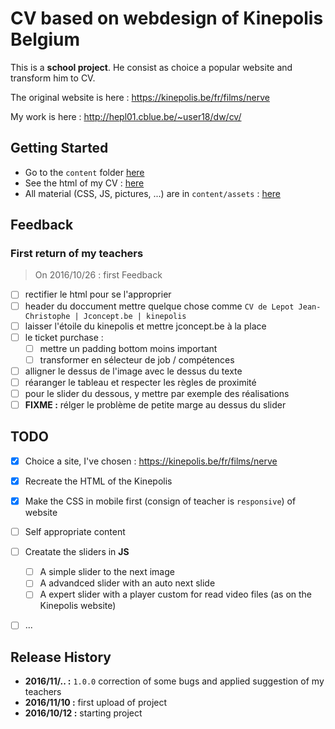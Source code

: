 # CV based on webdesign of Kinepolis Belgium

This is a __school project__. He consist as choice a popular website and transform him to CV.

The original website is here : https://kinepolis.be/fr/films/nerve

My work is here : http://hepl01.cblue.be/~user18/dw/cv/

## Getting Started
* Go to the `content` folder [here](./content)
* See the html of my CV : [here](./content/index.html)
* All material (CSS, JS, pictures, ...) are in `content/assets` : [here](./content/assets)

## Feedback
### First return of my teachers
>  On 2016/10/26 : first Feedback

- [ ] rectifier le html pour se l'approprier
- [ ] header du doccument mettre quelque chose comme `CV de Lepot Jean-Christophe | Jconcept.be | kinepolis`
- [ ] laisser l'étoile du kinepolis et mettre jconcept.be à la place
- [ ] le ticket purchase :
  - [ ] mettre un padding bottom moins important
  - [ ] transformer en sélecteur de job / compétences
- [ ] alligner le dessus de l'image avec le dessus du texte
- [ ] réaranger le tableau et respecter les règles de proximité
- [ ] pour le slider du dessous, y mettre par exemple des réalisations
- [ ] __FIXME :__ rélger le problème de petite marge au dessus du slider

## TODO
- [x] Choice a site, I've chosen : https://kinepolis.be/fr/films/nerve
- [x] Recreate the HTML of the Kinepolis
- [x] Make the CSS in mobile first (consign of teacher is `responsive`) of website
- [ ] Self appropriate content
- [ ] Creatate the sliders in __JS__
  - [ ] A simple slider to the next image
  - [ ] A advandced slider with an auto next slide
  - [ ] A expert slider with a player custom for read video files (as on the Kinepolis website)
- [ ] ...


## Release History
* **2016/11/.. :** `1.0.0` correction of some bugs and applied suggestion of my teachers
* **2016/11/10 :** first upload of project
* **2016/10/12 :** starting project
